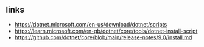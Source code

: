 ## links

* <https://dotnet.microsoft.com/en-us/download/dotnet/scripts>
* <https://learn.microsoft.com/en-gb/dotnet/core/tools/dotnet-install-script>
* <https://github.com/dotnet/core/blob/main/release-notes/9.0/install.md>
